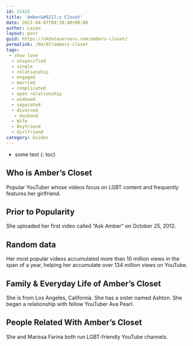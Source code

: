 ```yaml
---
id: 11415
title: 'Amber&#8217;s Closet'
date: 2021-04-07T09:38:40+00:00
author: Laima
layout: post
guid: https://ukdataservers.com/ambers-closet/
permalink: /04/07/ambers-closet
tags:
 - show love
  - unspecified
  - single
  - relationship
  - engaged
  - married
  - complicated
  - open relationship
  - widowed
  - separated
  - divorced
   - Husband
  - Wife
  - Boyfriend
  - Girlfriend
category: Guides
---
```


* some text
{: toc}


## Who is Amber&#8217;s Closet
                  
                  
                  
Popular YouTuber whose videos focus on LGBT content and frequently features her girlfriend.
                  
              
            
              
            
                
                
                
## Prior to Popularity
                  
                  
                  
She uploaded her first video called &#8220;Ask Amber&#8221; on October 25, 2012.
                  
              
            
              
            
                
                
                
## Random data
                  
                  
                  
Her most popular videos accumulated more than 10 million views in the span of a year, helping her accumulate over 134 million views on YouTube.
                  
              
            
              
            
                
                
                
## Family & Everyday Life of Amber&#8217;s Closet
                  
                  
                  
She is from Los Angeles, California. She has a sister named Ashton. She began a relationship with fellow YouTuber Ava Pearl.
                  
              
            
              
            
                
                
                
## People Related With Amber&#8217;s Closet
                  
                  
                  
She and Marissa Farina both run LGBT-friendly YouTube channels.
                  
              
            
              
            
                
              
            
              
              
            
            
              
            
          
          
          